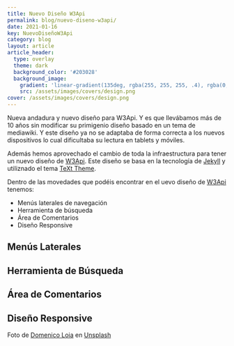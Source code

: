 ```yaml
---
title: Nuevo Diseño W3Api
permalink: blog/nuevo-diseno-w3api/
date: 2021-01-16
key: NuevoDiseñoW3Api
category: blog
layout: article
article_header:
  type: overlay
  theme: dark
  background_color: '#203028'
  background_image:
    gradient: 'linear-gradient(135deg, rgba(255, 255, 255, .4), rgba(0, 0, 0 , .4))'
    src: /assets/images/covers/design.png
cover: /assets/images/covers/design.png
---
```


Nueva andadura y nuevo diseño para W3Api. Y es que llevábamos más de 10 años sin modificar su primigenio diseño basado en un tema de mediawiki. Y este diseño ya no se adaptaba de forma correcta a los nuevos dispositivos lo cual dificultaba su lectura en tablets y móviles.

Además hemos aprovechado el cambio de toda la infraestructura para tener un nuevo diseño de [W3Api][W3Api]. Este diseño se basa en la tecnología de [Jekyll][Jekyll] y utiliznado el tema [TeXt Theme][TextTheme].

Dentro de las movedades que podéis encontrar en el uevo diseño de [W3Api][W3Api] tenemos:

* Menús laterales de navegación
* Herramienta de búsqueda
* Área de Comentarios
* Diseño Responsive

## Menús Laterales


## Herramienta de Búsqueda


## Área de Comentarios


## Diseño Responsive




<span>Foto de  <a href="https://unsplash.com/@domenicoloia?utm_source=unsplash&amp;utm_medium=referral&amp;utm_content=creditCopyText">Domenico Loia</a> en <a href="https://unsplash.com/s/photos/web-design?utm_source=unsplash&amp;utm_medium=referral&amp;utm_content=creditCopyText">Unsplash</a></span>


[W3Api]: http://www.w3api.com
[TextTheme]: https://github.com/kitian616/jekyll-TeXt-theme
[Jekyll]: http://www.arquitectoit.com/jekyll/que-es-jekyll/